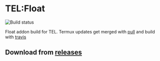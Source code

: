 # TEL:Float
![Build status](https://api.travis-ci.com/t-e-l/termux-float.svg?branch=master)

Float addon build for TEL.
Termux updates get merged with [pull](https://github.com/wei/pull) and build with [travis](travis-ci.com)

## Download from [releases](https://github.com/t-e-l/termux-float/releases)


